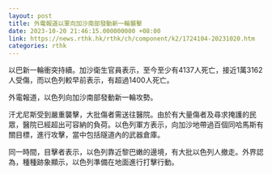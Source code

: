 ```yaml
---
layout: post
title: 外電報道以軍向加沙南部發動新一輪襲擊
date: 2023-10-20 21:46:15.000000000 +08:00
link: https://news.rthk.hk/rthk/ch/component/k2/1724104-20231020.htm
categories: rthk
---
```


以巴新一輪衝突持續。加沙衛生官員表示，至今至少有4137人死亡，接近1萬3162人受傷，而以色列較早前表示，有超過1400人死亡。

外電報道，以色列向加沙南部發動新一輪攻勢。

汗尤尼斯受到嚴重襲擊，大批傷者需送往醫院。由於有大量傷者及尋求掩護的民眾，醫院已經超出可容納的負荷。以色列軍方表示，向加沙地帶過百個同哈馬斯有關目標，進行攻擊，當中包括隧道內的武器倉庫。

同一時間，目擊者表示，以色列靠近黎巴嫩的邊境，有大批以色列人撤走。外界認為，種種跡象顯示，以色列準備在地面進行打擊行動。

